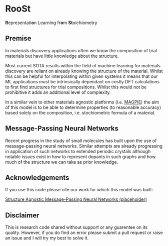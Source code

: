 # RooSt

**R**epresentati**o**n Learning fr**o**m **St**oichiometry

## Premise

In materials discovery applications often we know the composition of trial materials but have little knowledge about the structure.

Most current SOTA results within the field of machine learning for materials discovery are reliant on already knowing the structure of the material. Whilst this can be helpful for interpolating within given systems it means that our ML applications must be intrinsically dependant on costly DFT calculations to first find structures for trial compositions. Whilst this would not be prohibitive it adds an additional level of complexity.

In a similar vein to other materials agnostic platforms (i.e. [MAGPIE](http://oqmd.org/static/analytics/magpie/doc)) the aim of this model is to be able to determine properties (to reasonable accuracy) based solely on the composition, i.e. stochiometric formula of a material.

## Message-Passing Neural Networks

Recent progress in the study of small molecules has built upon the use of message-passing neural networks. Similar attempts are already progressing in application of such networks to extended periodic crystals although notable issues exist in how to represent dopants in such graphs and how much of the structure we can take as prior knowledge.

## Acknowledgements

If you use this code please cite our work for which this model was built:

[Structure Agnostic Message-Passing Neural Networks (placeholder)](http://www.tcm.phy.cam.ac.uk/profiles/reag2/)

## Disclaimer

This is research code shared without support or any guarentee on its quality. However, if you do find an error please submit a pull request or raise an issue and I will try my best to solve it.


